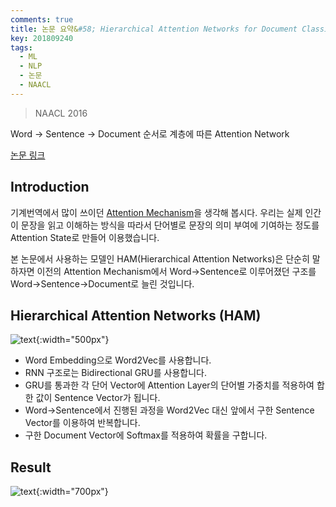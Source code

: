 ```yaml
---
comments: true
title: 논문 요약&#58; Hierarchical Attention Networks for Document Classification
key: 201809240
tags:
  - ML
  - NLP
  - 논문
  - NAACL
---
```


> NAACL 2016

Word -> Sentence -> Document 순서로 계층에 따른 Attention Network

<!--more-->

[논문 링크](https://www.cs.cmu.edu/~hovy/papers/16HLT-hierarchical-attention-networks.pdf)

## Introduction

기계번역에서 많이 쓰이던 [Attention Mechanism](http://rokrokss.com/post/2018/05/19/Effective-Approaches-to-Attention-based-Neural-Machine-Translation.html)을
생각해 봅시다. 우리는 실제 인간이 문장을 읽고 이해하는 방식을 따라서 단어별로 문장의 의미 부여에 기여하는 정도를 Attention State로 만들어 이용했습니다.

본 논문에서 사용하는 모델인 HAM(Hierarchical Attention Networks)은 단순히 말하자면 이전의 Attention Mechanism에서 Word->Sentence로 이루어졌던 구조를 Word->Sentence->Document로 늘린 것입니다.

## Hierarchical Attention Networks (HAM)

![text](https://raw.githubusercontent.com/q0115643/my_blog/master/assets/images/paper-summary/Yang-NAACL2016/1.png){:width="500px"}

- Word Embedding으로 Word2Vec를 사용합니다.
- RNN 구조로는 Bidirectional GRU를 사용합니다.
- GRU를 통과한 각 단어 Vector에 Attention Layer의 단어별 가중치를 적용하여 합한 값이 Sentence Vector가 됩니다.
- Word->Sentence에서 진행된 과정을 Word2Vec 대신 앞에서 구한 Sentence Vector를 이용하여 반복합니다.
- 구한 Document Vector에 Softmax를 적용하여 확률을 구합니다.

## Result

![text](https://raw.githubusercontent.com/q0115643/my_blog/master/assets/images/paper-summary/Yang-NAACL2016/2.png){:width="700px"}
